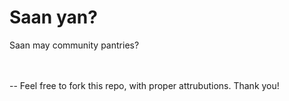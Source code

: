 # Saan yan?
Saan may community pantries?

</br>
</br>
--
Feel free to fork this repo, with proper attrubutions. Thank you!

